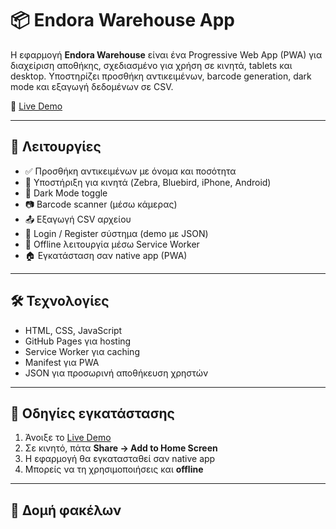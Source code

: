 
# 📦 Endora Warehouse App

Η εφαρμογή **Endora Warehouse** είναι ένα Progressive Web App (PWA) για διαχείριση αποθήκης, σχεδιασμένο για χρήση σε κινητά, tablets και desktop. Υποστηρίζει προσθήκη αντικειμένων, barcode generation, dark mode και εξαγωγή δεδομένων σε CSV.

🔗 [Live Demo](https://vasilisnikitaras.github.io/WarehouseApp_Vasileios/index.html)

---

## 🚀 Λειτουργίες

- ✅ Προσθήκη αντικειμένων με όνομα και ποσότητα
- 📱 Υποστήριξη για κινητά (Zebra, Bluebird, iPhone, Android)
- 🌙 Dark Mode toggle
- 📷 Barcode scanner (μέσω κάμερας)
- 📤 Εξαγωγή CSV αρχείου
- 🔐 Login / Register σύστημα (demo με JSON)
- 📶 Offline λειτουργία μέσω Service Worker
- 🏠 Εγκατάσταση σαν native app (PWA)

---

## 🛠️ Τεχνολογίες

- HTML, CSS, JavaScript
- GitHub Pages για hosting
- Service Worker για caching
- Manifest για PWA
- JSON για προσωρινή αποθήκευση χρηστών

---

## 📲 Οδηγίες εγκατάστασης

1. Άνοιξε το [Live Demo](https://vasilisnikitaras.github.io/WarehouseApp_Vasileios/index.html)
2. Σε κινητό, πάτα **Share → Add to Home Screen**
3. Η εφαρμογή θα εγκατασταθεί σαν native app
4. Μπορείς να τη χρησιμοποιήσεις και **offline**

---

## 📁 Δομή φακέλων

